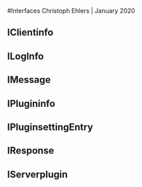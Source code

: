#Interfaces
Christoph Ehlers | January 2020

## IClientinfo
## ILogInfo
## IMessage 
## IPlugininfo
## IPluginsettingEntry
## IResponse
## IServerplugin